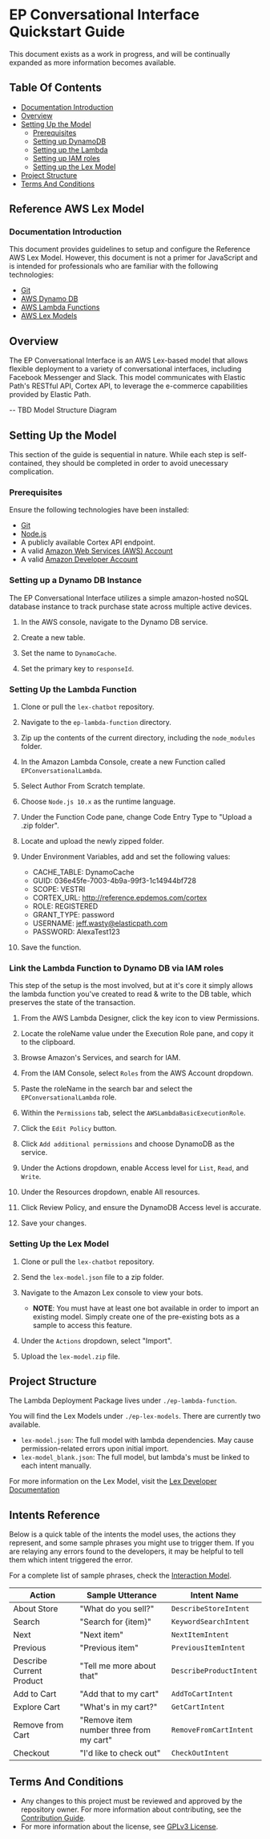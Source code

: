 # EP Conversational Interface Quickstart Guide
This document exists as a work in progress, and will be continually expanded as more information becomes available.

## Table Of Contents
* [Documentation Introduction](#documentation-introduction)
* [Overview](#overview)
* [Setting Up the Model](#setting-up-the-model)
    * [Prerequisites](#prerequisites)
    * [Setting up DynamoDB](#setting-up-a-dynamo-db-instance)
    * [Setting up the Lambda](#setting-up-the-lambda-function)
    * [Setting up IAM roles](#link-the-lambda-function-to-dynamo-db-via-iam-roles)
    * [Setting up the Lex Model](#setting-up-the-lex-model)
* [Project Structure](#project-structure)
* [Terms And Conditions](#terms-and-conditions)

## Reference AWS Lex Model

### Documentation Introduction
This document provides guidelines to setup and configure the Reference AWS Lex Model. However, this document is not a primer for JavaScript and is intended for professionals who are familiar with the following technologies:
* [Git](https://git-scm.com/downloads)
* [AWS Dynamo DB](https://aws.amazon.com/dynamodb/)
* [AWS Lambda Functions](https://aws.amazon.com/lambda/)
* [AWS Lex Models](https://aws.amazon.com/lex/)

## Overview
The EP Conversational Interface is an AWS Lex-based model that allows flexible deployment to a variety of conversational interfaces, including Facebook Messenger and Slack. This model communicates with Elastic Path's RESTful API, Cortex API, to leverage the e-commerce capabilities provided by Elastic Path.

-- TBD Model Structure Diagram

## Setting Up the Model
This section of the guide is sequential in nature. While each step is self-contained, they should be completed in order to avoid unecessary complication.

### Prerequisites
Ensure the following technologies have been installed:

* [Git](https://git-scm.com/downloads)
* [Node.js](https://nodejs.org/en/download/)
* A publicly available Cortex API endpoint.
* A valid [Amazon Web Services (AWS) Account](https://us-west-2.console.aws.amazon.com/console/)
* A valid [Amazon Developer Account](https://developer.amazon.com/)

### Setting up a Dynamo DB Instance
The EP Conversational Interface utilizes a simple amazon-hosted noSQL database instance to track purchase state across multiple active devices.

1. In the AWS console, navigate to the Dynamo DB service.

2. Create a new table.

3. Set the name to `DynamoCache`.

4. Set the primary key to `responseId`.

### Setting Up the Lambda Function
1. Clone or pull the `lex-chatbot` repository.

2. Navigate to the `ep-lambda-function` directory.

3. Zip up the contents of the current directory, including the `node_modules` folder.

4. In the Amazon Lambda Console, create a new Function called `EPConversationalLambda`.

5. Select Author From Scratch template.

6. Choose `Node.js 10.x` as the runtime language.

7. Under the Function Code pane, change Code Entry Type to "Upload a .zip folder".

8. Locate and upload the newly zipped folder.

9. Under Environment Variables, add and set the following values:
    * CACHE_TABLE:    DynamoCache
    * GUID:           036e45fe-7003-4b9a-99f3-1c14944bf728
    * SCOPE:          VESTRI
    * CORTEX_URL:     http://reference.epdemos.com/cortex
    * ROLE:           REGISTERED
    * GRANT_TYPE:     password
    * USERNAME:       jeff.wasty@elasticpath.com
    * PASSWORD:       AlexaTest123

10. Save the function.

### Link the Lambda Function to Dynamo DB via IAM roles
This step of the setup is the most involved, but at it's core it simply allows the lambda function you've created to read & write to the DB table, which preserves the state of the transaction.

1. From the AWS Lambda Designer, click the key icon to view Permissions.

2. Locate the roleName value under the Execution Role pane, and copy it to the clipboard.

3. Browse Amazon's Services, and search for IAM.

4. From the IAM Console, select `Roles` from the AWS Account dropdown.

5. Paste the roleName in the search bar and select the `EPConversationalLambda` role.

6. Within the `Permissions` tab, select the `AWSLambdaBasicExecutionRole`.

7. Click the `Edit Policy` button.

8. Click `Add additional permissions` and choose DynamoDB as the service.

9. Under the Actions dropdown, enable Access level for `List`, `Read`, and `Write`.

10. Under the Resources dropdown, enable All resources.

11. Click Review Policy, and ensure the DynamoDB Access level is accurate.

12. Save your changes.

### Setting Up the Lex Model
1. Clone or pull the `lex-chatbot` repository.

2. Send the `lex-model.json` file to a zip folder.

3. Navigate to the Amazon Lex console to view your bots.
    * <b>NOTE</b>: You must have at least one bot available in order to import an existing model.
            Simply create one of the pre-existing bots as a sample to access this feature.

4. Under the `Actions` dropdown, select "Import".

5. Upload the `lex-model.zip` file.

## Project Structure

The Lambda Deployment Package lives under `./ep-lambda-function`.

You will find the Lex Models under `./ep-lex-models`. There are currently two available.

* `lex-model.json`: The full model with lambda dependencies. May cause permission-related errors upon initial import.
* `lex-model_blank.json`: The full model, but lambda's must be linked to each intent manually.

For more information on the Lex Model, visit the [Lex Developer Documentation](https://docs.aws.amazon.com/lex/latest/dg/import-export.html)

## Intents Reference
Below is a quick table of the intents the model uses, the actions they represent, and some sample phrases you might use to trigger them. If you are relaying any errors found to the developers, it may be helpful to tell them which intent triggered the error.

For a complete list of sample phrases, check the [Interaction Model](./models/lex-model.json).

| Action                    | Sample Utterance                          | Intent Name                                           |
| ------------------------- | ----------------------------------------- | ----------------------------------------------------- |
| About Store               | "What do you sell?"                       | `DescribeStoreIntent`                                 |
| Search                    | "Search for {item}"                       | `KeywordSearchIntent`                                 |
| Next                      | "Next item"                               | `NextItemIntent`                                      |
| Previous                  | "Previous item"                           | `PreviousItemIntent`                                  |
| Describe Current Product  | "Tell me more about that"                 | `DescribeProductIntent`                               |
| Add to Cart               | "Add that to my cart"                     | `AddToCartIntent`                                     |
| Explore Cart              | "What's in my cart?"                      | `GetCartIntent`                                       |
| Remove from Cart          | "Remove item number three from my cart"   | `RemoveFromCartIntent`                                |
| Checkout                  | "I'd like to check out"                   | `CheckOutIntent`                                      |

## Terms And Conditions
- Any changes to this project must be reviewed and approved by the repository owner. For more information about contributing, see the [Contribution Guide](https://github.com/elasticpath/facebook-chat/blob/master/.github/CONTRIBUTING.md).
- For more information about the license, see [GPLv3 License](https://github.com/elasticpath/facebook-chat/blob/master/LICENSE).

